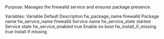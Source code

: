 Purpose:
Manages the firewalld service and ensures package presence.

Variables:
Variable        Default Description
fw_package_name firewalld       Package name
fw_service_name firewalld       Service name
fw_service_state        started Service state
fw_service_enabled      true    Enable on boot
fw_install_if_missing   true    Install if missing

